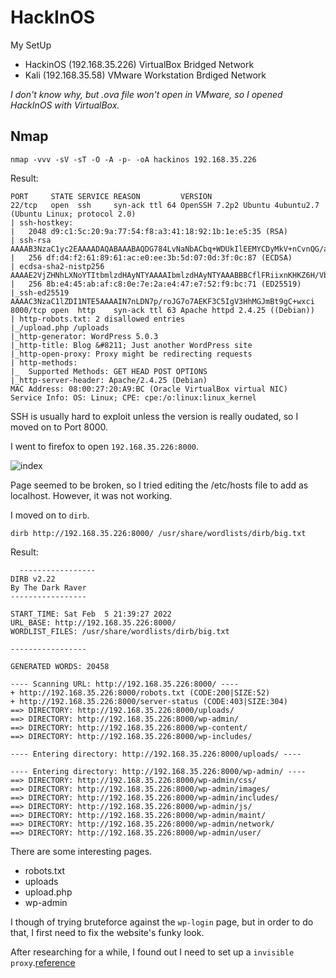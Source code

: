 # HackInOS
My SetUp
- HackinOS (192.168.35.226) VirtualBox Bridged Network
- Kali (192.168.35.58) VMware Workstation Brdiged Network

*I don't know why, but .ova file won't open in VMware, so I opened HackInOS with VirtualBox.*

## Nmap

`nmap -vvv -sV -sT -O -A -p- -oA hackinos 192.168.35.226`

Result:
```
PORT     STATE SERVICE REASON         VERSION
22/tcp   open  ssh     syn-ack ttl 64 OpenSSH 7.2p2 Ubuntu 4ubuntu2.7 (Ubuntu Linux; protocol 2.0)
| ssh-hostkey: 
|   2048 d9:c1:5c:20:9a:77:54:f8:a3:41:18:92:1b:1e:e5:35 (RSA)
| ssh-rsa AAAAB3NzaC1yc2EAAAADAQABAAABAQDG784LvNaNbACbq+WDUkIlEEMYCDyMkV+nCvnQG/acqhU2pj/DdyduoK3AE3RyPCjnp2Tj5TIYZOjRNXqdiAgix45+f/8uQSAXzMkehTgpRgAkRfcz9tY80G6Jc/0fglUjPuh+pa8W/2Zom9FoNkQlFlQNTAG5KXj7aNrdBTyznsxHBvxpdXOS+e1k4l4l8ecIhdV9fInbWgzx6HfzRl7P8ghYWW+7MN9rmyFkno8TwL0dH14BCtz+qM9trQ3OclpEAFHzZRcKKCT5lgyZRoWOi5hwP4ciR5omPlSIFri9spD7/VYlnHtOTq5VErkDXD7GLb85r12WPLFswPObxABl
|   256 df:d4:f2:61:89:61:ac:e0:ee:3b:5d:07:0d:3f:0c:87 (ECDSA)
| ecdsa-sha2-nistp256 AAAAE2VjZHNhLXNoYTItbmlzdHAyNTYAAAAIbmlzdHAyNTYAAABBBCflFRiixnKHKZ6H/VbctPSyorJLf9d1+TGw4mZdB6tfB4KnuiXuZyc5PWXkYDtkgn5BhZCjgjW5EIFizhPMBsE=
|   256 8b:e4:45:ab:af:c8:0e:7e:2a:e4:47:e7:52:f9:bc:71 (ED25519)
|_ssh-ed25519 AAAAC3NzaC1lZDI1NTE5AAAAIN7nLDN7p/roJG7o7AEKF3C5IgV3HhMGJmBt9gC+wxci
8000/tcp open  http    syn-ack ttl 63 Apache httpd 2.4.25 ((Debian))
| http-robots.txt: 2 disallowed entries 
|_/upload.php /uploads
|_http-generator: WordPress 5.0.3
|_http-title: Blog &#8211; Just another WordPress site
|_http-open-proxy: Proxy might be redirecting requests
| http-methods: 
|_  Supported Methods: GET HEAD POST OPTIONS
|_http-server-header: Apache/2.4.25 (Debian)
MAC Address: 08:00:27:20:A9:BC (Oracle VirtualBox virtual NIC)
Service Info: OS: Linux; CPE: cpe:/o:linux:linux_kernel
```

SSH is usually hard to exploit unless the version is really oudated, so I moved on to Port 8000.

I went to firefox to open `192.168.35.226:8000`.

![index](https://user-images.githubusercontent.com/76433661/152665945-f6f83e59-6915-4cca-a46b-1c6e48834b60.png)

Page seemed to be broken, so I tried editing the /etc/hosts file to add <ip> as localhost. However, it was not working. 
  
I moved on to `dirb`.
  
`dirb http://192.168.35.226:8000/ /usr/share/wordlists/dirb/big.txt`
  
Result:
```
  -----------------
DIRB v2.22    
By The Dark Raver
-----------------

START_TIME: Sat Feb  5 21:39:27 2022
URL_BASE: http://192.168.35.226:8000/
WORDLIST_FILES: /usr/share/wordlists/dirb/big.txt

-----------------

GENERATED WORDS: 20458                                                         

---- Scanning URL: http://192.168.35.226:8000/ ----
+ http://192.168.35.226:8000/robots.txt (CODE:200|SIZE:52)                                     
+ http://192.168.35.226:8000/server-status (CODE:403|SIZE:304)                                 
==> DIRECTORY: http://192.168.35.226:8000/uploads/                                             
==> DIRECTORY: http://192.168.35.226:8000/wp-admin/                                            
==> DIRECTORY: http://192.168.35.226:8000/wp-content/                                          
==> DIRECTORY: http://192.168.35.226:8000/wp-includes/                                         
                                                                                               
---- Entering directory: http://192.168.35.226:8000/uploads/ ----
                                                                                               
---- Entering directory: http://192.168.35.226:8000/wp-admin/ ----
==> DIRECTORY: http://192.168.35.226:8000/wp-admin/css/                                        
==> DIRECTORY: http://192.168.35.226:8000/wp-admin/images/                                     
==> DIRECTORY: http://192.168.35.226:8000/wp-admin/includes/                                   
==> DIRECTORY: http://192.168.35.226:8000/wp-admin/js/                                         
==> DIRECTORY: http://192.168.35.226:8000/wp-admin/maint/                                      
==> DIRECTORY: http://192.168.35.226:8000/wp-admin/network/                                    
==> DIRECTORY: http://192.168.35.226:8000/wp-admin/user/
  ```
  There are some interesting pages.
  - robots.txt
  - uploads
  - upload.php
  - wp-admin

I though of trying bruteforce against the `wp-login` page, but in order to do that, I first need to fix the website's funky look.

After researching for a while, I found out I need to set up a `invisible proxy`.[reference](https://trelis24.github.io/2017/11/27/Invisible-Proxy/)

